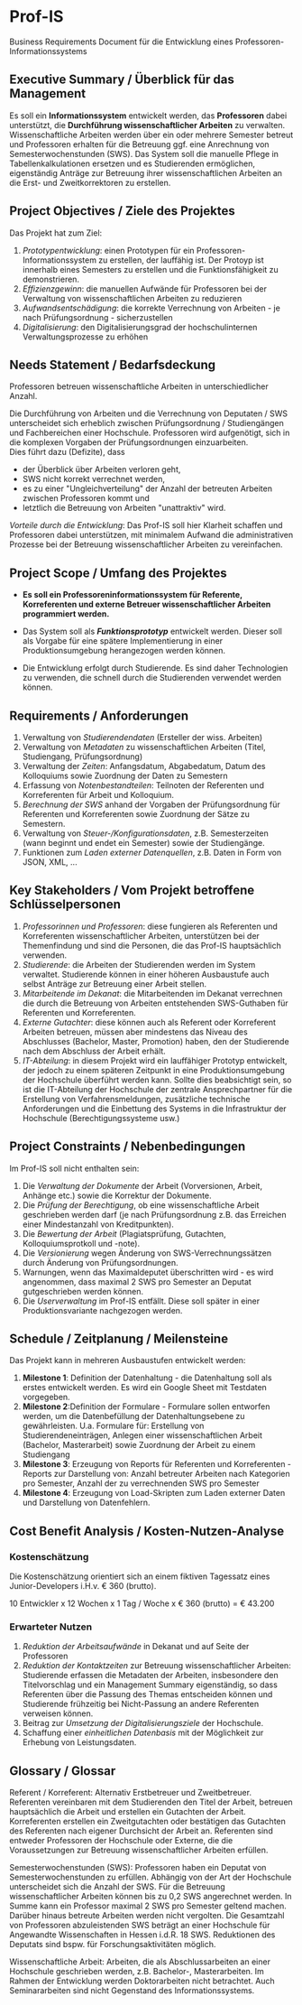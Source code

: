 # Prof-IS  

Business Requirements Document für die Entwicklung eines Professoren-Informationssystems  

## Executive Summary / Überblick für das Management  

Es soll ein **Informationssystem** entwickelt werden, das **Professoren** dabei unterstützt, die **Durchführung wissenschaftlicher Arbeiten** zu verwalten. Wissenschaftliche Arbeiten werden über ein oder mehrere Semester betreut und Professoren erhalten für die Betreuung ggf. eine Anrechnung von Semesterwochenstunden (SWS). Das System soll die manuelle Pflege in Tabellenkalkulationen ersetzen und es Studierenden ermöglichen, eigenständig Anträge zur Betreuung ihrer wissenschaftlichen Arbeiten an die Erst- und Zweitkorrektoren zu erstellen.  

## Project Objectives / Ziele des Projektes  

Das Projekt hat zum Ziel:

1. _Prototypentwicklung_: einen Prototypen für ein Professoren-Informationssystem zu erstellen, der lauffähig ist. Der Protoyp ist innerhalb eines Semesters zu erstellen und die Funktionsfähigkeit zu demonstrieren.
2. _Effizienzgewinn_: die manuellen Aufwände für Professoren bei der Verwaltung von wissenschaftlichen Arbeiten zu reduzieren  
3. _Aufwandsentschädigung_: die korrekte Verrechnung von Arbeiten - je nach Prüfungsordnung - sicherzustellen  
4. _Digitalisierung_: den Digitalisierungsgrad der hochschulinternen Verwaltungsprozesse zu erhöhen  

## Needs Statement / Bedarfsdeckung  

Professoren betreuen wissenschaftliche Arbeiten in unterschiedlicher Anzahl.  

Die Durchführung von Arbeiten und die Verrechnung von Deputaten / SWS unterscheidet sich erheblich zwischen Prüfungsordnung / Studiengängen und Fachbereichen einer Hochschule. Professoren wird aufgenötigt, sich in die komplexen Vorgaben der Prüfungsordnungen einzuarbeiten.  
Dies führt dazu (Defizite), dass  

* der Überblick über Arbeiten verloren geht,  
* SWS nicht korrekt verrechnet werden,  
* es zu einer "Ungleichverteilung" der Anzahl der betreuten Arbeiten zwischen Professoren kommt und  
* letztlich die Betreuung von Arbeiten "unattraktiv" wird.  

_Vorteile durch die Entwicklung_: Das Prof-IS soll hier Klarheit schaffen und Professoren dabei unterstützen, mit minimalem Aufwand die administrativen Prozesse bei der Betreuung wissenschaftlicher Arbeiten zu vereinfachen.  

## Project Scope / Umfang des Projektes  

* **Es soll ein Professoreninformationssystem für Referente, Korreferenten und externe Betreuer wissenschaftlicher Arbeiten programmiert werden.**  

* Das System soll als _**Funktionsprototyp**_ entwickelt werden. Dieser soll als Vorgabe für eine spätere Implementierung in einer Produktionsumgebung herangezogen werden können.  

* Die Entwicklung erfolgt durch Studierende. Es sind daher Technologien zu verwenden, die schnell durch die Studierenden verwendet werden können.  

## Requirements / Anforderungen

1. Verwaltung von _Studierendendaten_ (Ersteller der wiss. Arbeiten)
2. Verwaltung von _Metadaten_ zu wissenschaftlichen Arbeiten (Titel, Studiengang, Prüfungsordnung)
3. Verwaltung der _Zeiten_: Anfangsdatum, Abgabedatum, Datum des Kolloquiums sowie Zuordnung der Daten zu Semestern
4. Erfassung von _Notenbestandteilen_: Teilnoten der Referenten und Korreferenten für Arbeit und Kolloquium.
5. _Berechnung der SWS_ anhand der Vorgaben der Prüfungsordnung für Referenten und Korreferenten sowie Zuordnung der Sätze zu Semestern.  
6. Verwaltung von _Steuer-/Konfigurationsdaten_, z.B. Semesterzeiten (wann beginnt und endet ein Semester) sowie der Studiengänge.  
7. Funktionen zum _Laden externer Datenquellen_, z.B. Daten in Form von JSON, XML, ...  

## Key Stakeholders / Vom Projekt betroffene Schlüsselpersonen  

1. _Professorinnen und Professoren_: diese fungieren als Referenten und Korreferenten wissenschaftlicher Arbeiten, unterstützen bei der Themenfindung und sind die Personen, die das Prof-IS hauptsächlich verwenden.  
2. _Studierende_: die Arbeiten der Studierenden werden im System verwaltet. Studierende können in einer höheren Ausbaustufe auch selbst Anträge zur Betreuung einer Arbeit stellen.
3. _Mitarbeitende im Dekanat_: die Mitarbeitenden im Dekanat verrechnen die durch die Betreuung von Arbeiten entstehenden SWS-Guthaben für Referenten und Korreferenten.  
4. _Externe Gutachter_: diese können auch als Referent oder Korreferent Arbeiten betreuen, müssen aber mindestens das Niveau des Abschlusses (Bachelor, Master, Promotion) haben, den der Studierende nach dem Abschluss der Arbeit erhält.  
5. _IT-Abteilung_: in diesem Projekt wird ein lauffähiger Prototyp entwickelt, der jedoch zu einem späteren Zeitpunkt in eine Produktionsumgebung der Hochschule überführt werden kann. Sollte dies beabsichtigt sein, so ist die IT-Abteilung der Hochschule der zentrale Ansprechpartner für die Erstellung von Verfahrensmeldungen, zusätzliche technische Anforderungen und die Einbettung des Systems in die Infrastruktur der Hochschule (Berechtigungssysteme usw.)  

## Project Constraints / Nebenbedingungen  

Im Prof-IS soll nicht enthalten sein:  

1. Die _Verwaltung der Dokumente_ der Arbeit (Vorversionen, Arbeit, Anhänge etc.) sowie die Korrektur der Dokumente.  
2. Die _Prüfung der Berechtigung_, ob eine wissenschaftliche Arbeit geschrieben werden darf (je nach Prüfungsordnung z.B. das Erreichen einer Mindestanzahl von Kreditpunkten).  
3. Die _Bewertung der Arbeit_ (Plagiatsprüfung, Gutachten, Kolloquiumsprotkoll und -note).  
4. Die _Versionierung_ wegen Änderung von SWS-Verrechnungssätzen durch Änderung von Prüfungsordnungen.  
5. Warnungen, wenn das Maximaldeputet überschritten wird - es wird angenommen, dass maximal 2 SWS pro Semester an Deputat gutgeschrieben werden können.
6. Die _Userverwaltung_ im Prof-IS entfällt. Diese soll später in einer Produktionsvariante nachgezogen werden.  

## Schedule / Zeitplanung / Meilensteine  

Das Projekt kann in mehreren Ausbaustufen entwickelt werden:

1. **Milestone 1**: Definition der Datenhaltung - die Datenhaltung soll als erstes entwickelt werden. Es wird ein Google Sheet mit Testdaten vorgegeben.  
2. **Milestone 2**:Definition der Formulare - Formulare sollen entworfen werden, um die Datenbefüllung der Datenhaltungsebene zu gewährleisten. U.a. Formulare für: Erstellung von Studierendeneinträgen, Anlegen einer wissenschaftlichen Arbeit (Bachelor, Masterarbeit) sowie Zuordnung der Arbeit zu einem Studiengang
3. **Milestone 3**: Erzeugung von Reports für Referenten und Korreferenten - Reports zur Darstellung von: Anzahl betreuter Arbeiten nach Kategorien pro Semester, Anzahl der zu verrechnenden SWS pro Semester
4. **Milestone 4**: Erzeugung von Load-Skripten zum Laden externer Daten und Darstellung von Datenfehlern.

## Cost Benefit Analysis / Kosten-Nutzen-Analyse  

### Kostenschätzung  

Die Kostenschätzung orientiert sich an einem fiktiven Tagessatz eines Junior-Developers i.H.v. € 360 (brutto).  

10 Entwickler x 12 Wochen x 1 Tag / Woche x € 360 (brutto) = € 43.200

### Erwarteter Nutzen  

1. _Reduktion der Arbeitsaufwände_ in Dekanat und auf Seite der Professoren  
2. _Reduktion der Kontaktzeiten_ zur Betreuung wissenschaftlicher Arbeiten: Studierende erfassen die Metadaten der Arbeiten, insbesondere den Titelvorschlag und ein Management Summary eigenständig, so dass Referenten über die Passung des Themas entscheiden können und Studierende frühzeitig bei Nicht-Passung an andere Referenten verweisen können.  
3. Beitrag zur _Umsetzung der Digitalisierungsziele_ der Hochschule.  
4. Schaffung einer _einheitlichen Datenbasis_ mit der Möglichkeit zur Erhebung von Leistungsdaten.  

## Glossary / Glossar  

Referent / Korreferent: Alternativ Erstbetreuer und Zweitbetreuer. Referenten vereinbaren mit dem Studierenden den Titel der Arbeit, betreuen hauptsächlich die Arbeit und erstellen ein Gutachten der Arbeit. Korreferenten erstellen ein Zweitgutachten oder bestätigen das Gutachten des Referenten nach eigener Durchsicht der Arbeit an. Referenten sind entweder Professoren der Hochschule oder Externe, die die Voraussetzungen zur Betreuung wissenschaftlicher Arbeiten erfüllen.  

Semesterwochenstunden (SWS): Professoren haben ein Deputat von Semesterwochenstunden zu erfüllen. Abhängig von der Art der Hochschule unterscheidet sich die Anzahl der SWS. Für die Betreuung wissenschaftlicher Arbeiten können bis zu 0,2 SWS angerechnet werden. In Summe kann ein Professor maximal 2 SWS pro Semester geltend machen. Darüber hinaus betreute Arbeiten werden nicht vergolten. Die Gesamtzahl von Professoren abzuleistenden SWS beträgt an einer Hochschule für Angewandte Wissenschaften in Hessen i.d.R. 18 SWS. Reduktionen des Deputats sind bspw. für Forschungsaktivitäten möglich.  

Wissenschaftliche Arbeit: Arbeiten, die als Abschlussarbeiten an einer Hochschule geschrieben werden, z.B. Bachelor-, Masterarbeiten. Im Rahmen der Entwicklung werden Doktorarbeiten nicht betrachtet. Auch Seminararbeiten sind nicht Gegenstand des Informationssystems.  
